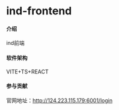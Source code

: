 # ind-frontend

#### 介绍
ind前端

#### 软件架构
VITE+TS+REACT

#### 参与贡献

官网地址：http://124.223.115.179:6001/login
